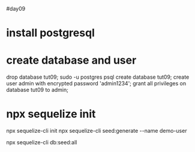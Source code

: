 #day09
# install postgresql 

# create database and user 
drop database tut09;
sudo -u postgres psql
create database tut09;
create user admin with encrypted password 'admin1234';
grant all privileges on database tut09 to admin;

# npx sequelize init 
npx sequelize-cli init
npx sequelize-cli seed:generate --name demo-user

npx sequelize-cli db:seed:all


